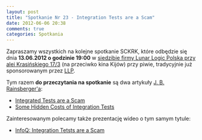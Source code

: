 ```yaml
---
layout: post
title: "Spotkanie Nr 23 - Integration Tests are a Scam"
date: 2012-06-06 20:38
comments: true
categories: Spotkania
---
```


Zapraszamy wszystkich na kolejne spotkanie SCKRK, które odbędzie się dnia **13.06.2012 o godzinie 19:00** w [siedzibie firmy Lunar Logic Polska przy alei Krasińskiego 17/3][llp_mapka] (na przeciwko kina Kijów) przy piwie, tradycyjnie już sponsorowanym przez [LLP][llp].

Tym razem **do przeczytania na spotkanie** są dwa artykuły [J. B. Rainsberger'a][jbrains]:

* [Integrated Tests are a Scam][part1]
* [Some Hidden Costs of Integration Tests][part2]

Zainteresowanym polecamy także prezentację wideo o tym samym tytule:

* [InfoQ: Integration Tetsts are a Scam][wideo]

[llp]: http://lunarlogicpolska.com/
[llp_mapka]: http://g.co/maps/2x44j

[jbrains]: http://www.jbrains.ca/
[part1]: http://blog.thecodewhisperer.com/2010/10/16/integrated-tests-are-a-scam/
[part2]: http://www.jbrains.ca/permalink/part-2-some-hidden-costs-of-integration-tests
[wideo]: http://www.infoq.com/presentations/integration-tests-scam
